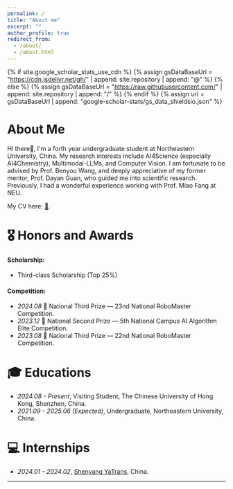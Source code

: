 ```yaml
---
permalink: /
title: "About me"
excerpt: ""
author_profile: true
redirect_from: 
  - /about/
  - /about.html
---
```


{% if site.google_scholar_stats_use_cdn %}
{% assign gsDataBaseUrl = "https://cdn.jsdelivr.net/gh/" | append: site.repository | append: "@" %}
{% else %}
{% assign gsDataBaseUrl = "https://raw.githubusercontent.com/" | append: site.repository | append: "/" %}
{% endif %}
{% assign url = gsDataBaseUrl | append: "google-scholar-stats/gs_data_shieldsio.json" %}

<span class='anchor' id='about-me'></span>

# About Me

Hi there👋, I'm a forth year undergraduate student at Northeastern University, China. My research interests include AI4Science (especially AI4Chemistry), Multimodal-LLMs, and Computer Vision. I am fortunate to be advised by Prof. Benyou Wang, and deeply appreciative of my former mentor, Prof. Dayan Guan, who guided me into scientific research. Previously, I had a wonderful experience working with Prof. Miao Fang at NEU.

My CV here: [📄](https://onlyairnopods.github.io/assets/files/Zhengzhao_CV_en.pdf).

<!-- My research interest includes neural machine translation and computer vision. I have published more than 100 papers at the top international AI conferences with total <a href='https://scholar.google.com/citations?user=DhtAFkwAAAAJ'>google scholar citations <strong><span id='total_cit'>260000+</span></strong></a> (You can also use google scholar badge <a href='https://scholar.google.com/citations?user=DhtAFkwAAAAJ'><img src="https://img.shields.io/endpoint?url={{ url | url_encode }}&logo=Google%20Scholar&labelColor=f6f6f6&color=9cf&style=flat&label=citations"></a>). -->


<!-- # 🔥 News -->
<!-- - *2022.02*: &nbsp;🎉🎉 Lorem ipsum dolor sit amet, consectetur adipiscing elit. Vivamus ornare aliquet ipsum, ac tempus justo dapibus sit amet. 
- *2022.02*: &nbsp;🎉🎉 Lorem ipsum dolor sit amet, consectetur adipiscing elit. Vivamus ornare aliquet ipsum, ac tempus justo dapibus sit amet.  -->
<!-- - *2024.08*: &nbsp;  -->

<!-- # 📝 Publications 

<div class='paper-box'><div class='paper-box-image'><div><div class="badge">CVPR 2016</div><img src='images/500x300.png' alt="sym" width="100%"></div></div>
<div class='paper-box-text' markdown="1">

[Deep Residual Learning for Image Recognition](https://openaccess.thecvf.com/content_cvpr_2016/papers/He_Deep_Residual_Learning_CVPR_2016_paper.pdf)

**Kaiming He**, Xiangyu Zhang, Shaoqing Ren, Jian Sun

[**Project**](https://scholar.google.com/citations?view_op=view_citation&hl=zh-CN&user=DhtAFkwAAAAJ&citation_for_view=DhtAFkwAAAAJ:ALROH1vI_8AC) <strong><span class='show_paper_citations' data='DhtAFkwAAAAJ:ALROH1vI_8AC'></span></strong>
- Lorem ipsum dolor sit amet, consectetur adipiscing elit. Vivamus ornare aliquet ipsum, ac tempus justo dapibus sit amet. 
</div>
</div>

- [Lorem ipsum dolor sit amet, consectetur adipiscing elit. Vivamus ornare aliquet ipsum, ac tempus justo dapibus sit amet](https://github.com), A, B, C, **CVPR 2020** -->

# 🎖 Honors and Awards
#### Scholarship:
- Third-class Scholarship (Top 25%)

#### Competition:
- *2024.08* 🥉 National Third Prize — 23nd National RoboMaster Competition.
- *2023.12* 🥈 National Second Prize — 5th National Campus AI Algorithm Elite Competition.
- *2023.08* 🥉 National Third Prize — 22nd National RoboMaster Competition.

# 🎓 Educations
<!-- - *2019.06 - 2022.04 (now)*, Lorem ipsum dolor sit amet, consectetur adipiscing elit. Vivamus ornare aliquet ipsum, ac tempus justo dapibus sit amet. 
- *2015.09 - 2019.06*, Lorem ipsum dolor sit amet, consectetur adipiscing elit. Vivamus ornare aliquet ipsum, ac tempus justo dapibus sit amet.  -->
- *2024.08 - Present*, Visiting Student, The Chinese University of Hong Kong, Shenzhen, China.
- *2021.09 - 2025.06 (Expected)*, Undergraduate, Northeastern University, China.

<!-- # 💬 Invited Talks
- *2021.06*, Lorem ipsum dolor sit amet, consectetur adipiscing elit. Vivamus ornare aliquet ipsum, ac tempus justo dapibus sit amet. 
- *2021.03*, Lorem ipsum dolor sit amet, consectetur adipiscing elit. Vivamus ornare aliquet ipsum, ac tempus justo dapibus sit amet.  \| [\[video\]](https://github.com/) -->

# 💻 Internships
<!-- - *2019.05 - 2020.02*, [Lorem](https://github.com/), China. -->
- *2024.01 - 2024.02*, [Shenyang YaTrans](https://niutrans.com/), China.

---

<!-- <div id="footer">
	<div id="footer-text"></div>
        <p><center>
      	<div id="clustrmaps-widget" style="width:10%">
	<script type="text/javascript" id="clstr_globe" src="//clustrmaps.com/globe.js?d=60OmiZhW52X7xzqzAnKvNp60jEZMhpAjh0g0XWe6yFA"></script>
        
	<p><center><font face="Arial">
        <br>
            Last updated: Sept. 2024.
        </font></center></p>
</div> -->

<div id="footer">
  <div id="footer-text"></div>
  <center>
    <div id="clustrmaps-widget" style="width:10%;">
      <script type="text/javascript" id="clstr_globe" src="//clustrmaps.com/globe.js?d=60OmiZhW52X7xzqzAnKvNp60jEZMhpAjh0g0XWe6yFA"></script>
    </div>
    <br>
    <br>
  </center>
</div>